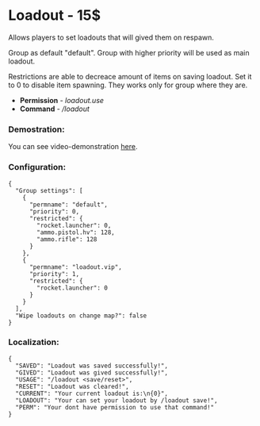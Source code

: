 Loadout - 15$
=================================================
Allows players to set loadouts that will gived them on respawn. 

Group as default "default". Group with higher priority will be used as main loadout. 

Restrictions are able to decreace amount of items on saving loadout. Set it to 0 to disable item spawning. They works only for group where they are. 

* **Permission** - *loadout.use*
* **Command** - */loadout*

### Demostration:
You can see video-demonstration [here]().

### Configuration:
```
{
  "Group settings": [
    {
      "permname": "default",
      "priority": 0,
      "restricted": {
        "rocket.launcher": 0,
        "ammo.pistol.hv": 128,
        "ammo.rifle": 128
      }
    },
    {
      "permname": "loadout.vip",
      "priority": 1,
      "restricted": {
        "rocket.launcher": 0
      }
    }
  ],
  "Wipe loadouts on change map?": false
}
```

### Localization:
```
{
  "SAVED": "Loadout was saved successfully!",
  "GIVED": "Loadout was gived successfully!",
  "USAGE": "/loadout <save/reset>",
  "RESET": "Loadout was cleared!",
  "CURRENT": "Your current loadout is:\n{0}",
  "LOADOUT": "Your can set your loadout by /loadout save!",
  "PERM": "Your dont have permission to use that command!"
}
```